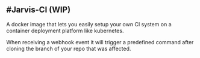 #Jarvis-CI (WIP)
--------------

A docker image that lets you easily setup your own CI system
on a container deployment platform like kubernetes.

When receiving a webhook event it will trigger a predefined
command after cloning the branch of your repo that was affected.
